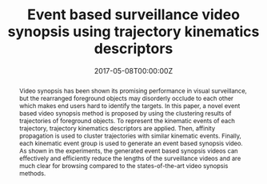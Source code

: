 ---
title: "Event based surveillance video synopsis using trajectory kinematics descriptors"
authors:
- admin
- Pau-Choo Chung
- Chun-Rong Huang
- Wei-Yun Huang
date: "2017-05-08T00:00:00Z"
publishDate: "2017-05-08T00:00:00Z"
publication_types: ["1"]
publication: "*2017 Fifteenth IAPR International Conference on Machine Vision Applications (MVA)*"
publication_short: "*IAPR MVA 2017*"
doi: 10.23919/MVA.2017.7986848

abstract: "Video synopsis has been shown its promising performance in visual surveillance, but the rearranged foreground objects may disorderly occlude to each other which makes end users hard to identify the targets. In this paper, a novel event based video synopsis method is proposed by using the clustering results of trajectories of foreground objects. To represent the kinematic events of each trajectory, trajectory kinematics descriptors are applied. Then, affinity propagation is used to cluster trajectories with similar kinematic events. Finally, each kinematic event group is used to generate an event based synopsis video. As shown in the experiments, the generated event based synopsis videos can effectively and efficiently reduce the lengths of the surveillance videos and are much clear for browsing compared to the states-of-the-art video synopsis methods."
summary: "This paper proposes a novel event-based video synopsis method that addresses object occlusion by using trajectory kinematics descriptors and affinity propagation to cluster similar kinematic events, resulting in clearer and more efficient summary videos compared to state-of-the-art techniques."

tags:
- Visual Surveillance
- Video Synopsis
- Trajectory Kinematics Descriptors
featured: false

url_pdf: 'https://ieeexplore.ieee.org/document/7986848'
url_code: ''
url_dataset: ''
url_poster: ''
url_project: ''
url_slides: ''
url_source: ''
url_video: ''

image:
  caption: ''
  focal_point: 'Smart'
  preview_only: false

projects: []
slides: ""
---